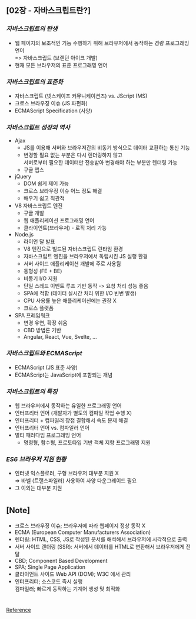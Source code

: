## [02장 - 자바스크립트란?]

### _자바스크립트의 탄생_

- 웹 페이지의 보조적인 기능 수행하기 위해 브라우저에서 동작하는 경량 프로그래밍 언어 <br/>
  => 자바스크립트 (브렌던 아이크 개발)
- 현재 모든 브라우저의 표준 프로그래밍 언어

### _자바스크립트의 표준화_

- 자바스크립트 (넷스케이프 커뮤니케이션즈) vs. JScript (MS)
- 크로스 브라우징 이슈 (JS 파편화)
- ECMAScript Specification (사양)

### _자바스크립트 성장의 역사_

- Ajax
  - JS를 이용해 서버와 브라우저간의 비동기 방식으로 데이터 교환하는 통신 기능
  - 변경할 필요 없는 부분은 다시 렌더링하지 않고 <br/>
    서버로부터 필요한 데이터만 전송받아 변경해야 하는 부분만 렌더링 가능
  - 구글 맵스
- jQuery
  - DOM 쉽게 제어 가능
  - 크로스 브라우징 이슈 어느 정도 해결
  - 배우기 쉽고 직관적
- V8 자바스크립트 엔진
  - 구글 개발
  - 웹 애플리케이션 프로그래밍 언어
  - 클라이언트(브라우저) - 로직 처리 가능
- Node.js
  - 라이언 달 발표
  - V8 엔진으로 빌드된 자바스크립트 런타임 환경
  - 자바스크립트 엔진을 브라우저에서 독립시킨 JS 실행 환경
  - 서버 사이드 애플리케이션 개발에 주로 사용됨
  - 동형성 (FE + BE)
  - 비동기 I/O 지원
  - 단일 스레드 이벤트 루프 기반 동작 -> 요청 처리 성능 좋음
  - SPA에 적합 (데이터 실시간 처리 위한 I/O 빈번 발생)
  - CPU 사용률 높은 애플리케이션에는 권장 X
  - 크로스 플랫폼
- SPA 프레임워크
  - 변경 유연, 확장 쉬움
  - CBD 방법론 기반
  - Angular, React, Vue, Svelte, ...

### _자바스크립트와 ECMAScript_

- ECMAScript (JS 표준 사양)
- ECMAScript는 JavaScript에 포함되는 개념

### _자바스크립트의 특징_

- 웹 브라우저에서 동작하는 유일한 프로그래밍 언어
- 인터프리터 언어 (개발자가 별도의 컴파일 작업 수행 X)
- 인터프리터 + 컴파일러 장점 결합해서 속도 문제 해결
- 인터프리터 언어 vs. 컴파일러 언어
- 멀티 패러다임 프로그래밍 언어
  - 명령형, 함수형, 프로토타입 기반 객체 지향 프로그래밍 지원

### _ES6 브라우저 지원 현황_

- 인터넷 익스플로러, 구형 브라우저 대부분 지원 X <br/>
  => 바벨 (트랜스파일러) 사용하여 사양 다운그레이드 필요
- 그 이외는 대부분 지원

#

## [Note]

- 크로스 브라우징 이슈; 브라우저에 따라 웹페이지 정상 동작 X
- ECMA (European Computer Manufacturers Association)
- 렌더링: HTML, CSS, JS로 작성된 문서를 해석해서 브라우저에 시각적으로 출력
- 서버 사이드 렌더링 (SSR): 서버에서 데이터를 HTML로 변환해서 브라우저에게 전달
- CBD; Component Based Development
- SPA; Single Page Application
- 클라이언트 사이드 Web API (DOM); W3C 에서 관리
- 인터프리터; 소스코드 즉시 실행 <br/>
  컴파일러; 빠르게 동작하는 기계어 생성 및 최적화

#

[Reference](https://wikibook.co.kr/mjs/)
